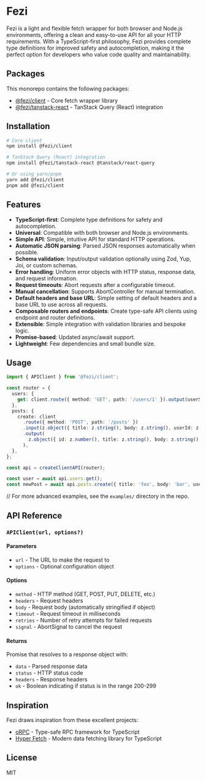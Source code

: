 # Fezi

Fezi is a light and flexible fetch wrapper for both browser and Node.js environments, offering a clean and easy-to-use API for all your HTTP requirements. With a TypeScript-first philosophy, Fezi provides complete type definitions for improved safety and autocompletion, making it the perfect option for developers who value code quality and maintainability.

## Packages

This monorepo contains the following packages:

- [@fezi/client](./packages/client) - Core fetch wrapper library
- [@fezi/tanstack-react](./packages/tanstack-react) - TanStack Query (React) integration

## Installation

```bash
# Core client
npm install @fezi/client

# TanStack Query (React) integration
npm install @fezi/tanstack-react @tanstack/react-query

# Or using yarn/pnpm
yarn add @fezi/client
pnpm add @fezi/client
```

## Features

- **TypeScript-first**: Complete type definitions for safety and autocompletion.
- **Universal**: Compatible with both browser and Node.js environments.
- **Simple API**: Simple, intuitive API for standard HTTP operations.
- **Automatic JSON parsing**: Parsed JSON responses automatically when possible.
- **Schema validation**: Input/output validation optionally using Zod, Yup, Joi, or custom schemas.
- **Error handling**: Uniform error objects with HTTP status, response data, and request information.
- **Request timeouts**: Abort requests after a configurable timeout.
- **Manual cancellation**: Supports AbortController for manual termination.
- **Default headers and base URL**: Simple setting of default headers and a base URL to use across all requests.
- **Composable routers and endpoints**: Create type-safe API clients using endpoint and router definitions.
- **Extensible**: Simple integration with validation libraries and bespoke logic.
- **Promise-based**: Updated async/await support.
- **Lightweight**: Few dependencies and small bundle size.

## Usage

```typescript
import { APIClient } from '@fezi/client';

const router = {
  users: {
    get: client.route({ method: 'GET', path: '/users/1' }).output(userSchema),
  },
  posts: {
    create: client
      .route({ method: 'POST', path: '/posts' })
      .input(z.object({ title: z.string(), body: z.string(), userId: z.number() }))
      .output(
        z.object({ id: z.number(), title: z.string(), body: z.string(), userId: z.number() })
      ),
  },
};

const api = createClientAPI(router);

const user = await api.users.get();
const newPost = await api.posts.create({ title: 'foo', body: 'bar', userId: 1 });
```

// For more advanced examples, see the `examples/` directory in the repo.

## API Reference

### `APIClient(url, options?)`

#### Parameters

- `url` - The URL to make the request to
- `options` - Optional configuration object

#### Options

- `method` - HTTP method (GET, POST, PUT, DELETE, etc.)
- `headers` - Request headers
- `body` - Request body (automatically stringified if object)
- `timeout` - Request timeout in milliseconds
- `retries` - Number of retry attempts for failed requests
- `signal` - AbortSignal to cancel the request

#### Returns

Promise that resolves to a response object with:

- `data` - Parsed response data
- `status` - HTTP status code
- `headers` - Response headers
- `ok` - Boolean indicating if status is in the range 200-299

## Inspiration

Fezi draws inspiration from these excellent projects:

- [oRPC](https://github.com/unnoq/orpc) - Type-safe RPC framework for TypeScript
- [Hyper Fetch](https://hyperfetch.bettertyped.com/) - Modern data fetching library for TypeScript

## License

MIT
